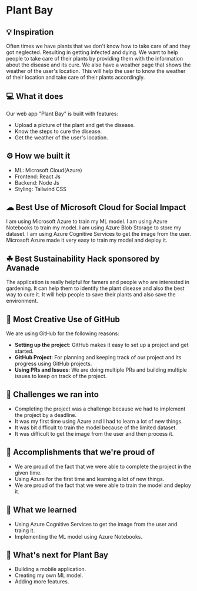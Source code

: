 # Plant Bay

## 💡 Inspiration

Often times we have plants that we don't know how to take care of and they got neglected. Resulting in getting infected and dying. We want to help people to take care of their plants by providing them with the information about the disease and its cure. We also have a weather page that shows the weather of the user's location. This will help the user to know the weather of their location and take care of their plants accordingly.

## 💻 What it does

Our web app "Plant Bay" is built with features:

- Upload a picture of the plant and get the disease.
- Know the steps to cure the disease.
- Get the weather of the user's location.

## ⚙️ How we built it

- ML: Microsoft Cloud(Azure)
- Frontend: React Js
- Backend: Node Js
- Styling: Tailwind CSS

## ☁ Best Use of Microsoft Cloud for Social Impact

I am using Microsoft Azure to train my ML model. I am using Azure Notebooks to train my model. I am using Azure Blob Storage to store my dataset. I am using Azure Cognitive Services to get the image from the user. Microsoft Azure made it very easy to train my model and deploy it.

## ☘ Best Sustainability Hack sponsored by Avanade

The application is really helpful for famers and people who are interested in gardening. It can help them to identify the plant disease and also the best way to cure it. It will help people to save their plants and also save the environment.

## 🤝 Most Creative Use of GitHub

We are using GitHub for the following reasons:

- **Setting up the project**: GitHub makes it easy to set up a project and get started.
- **GitHub Project**: For planning and keeping track of our project and its progress using GitHub projects.
- **Using PRs and Issues**: We are doing multiple PRs and building multiple issues to keep on track of the project.

## 🧠 Challenges we ran into

<!-- Using azure first time -->

- Completing the project was a challenge because we had to implement the project by a deadline.
- It was my first time using Azure and I had to learn a lot of new things.
- It was bit difficult to train the model because of the limited dataset.
- It was difficult to get the image from the user and then process it.

## 🏅 Accomplishments that we're proud of

- We are proud of the fact that we were able to complete the project in the given time.
- Using Azure for the first time and learning a lot of new things.
- We are proud of the fact that we were able to train the model and deploy it.

## 📖 What we learned

- Using Azure Cognitive Services to get the image from the user and traing it.
- Implementing the ML model using Azure Notebooks.

## 🚀 What's next for Plant Bay

- Building a mobile application.
- Creating my own ML model.
- Adding more features.
